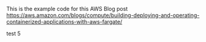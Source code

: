 This is the example code for this AWS Blog post https://aws.amazon.com/blogs/compute/building-deploying-and-operating-containerized-applications-with-aws-fargate/

test 5
